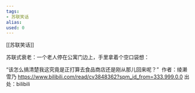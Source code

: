 ```yaml
---
tags: 
- 苏联笑话 
alias:
used: 0
---
```

[[苏联笑话]]

苏联式衰老：一个老人停在公寓门边上，手里拿着个空口袋想：

“该怎么搞清楚我这究竟是正打算去食品商店还是刚从那儿回来呢？”  作者：绫濑雪乃 https://www.bilibili.com/read/cv3848362?spm_id_from=333.999.0.0 出处：bilibili



